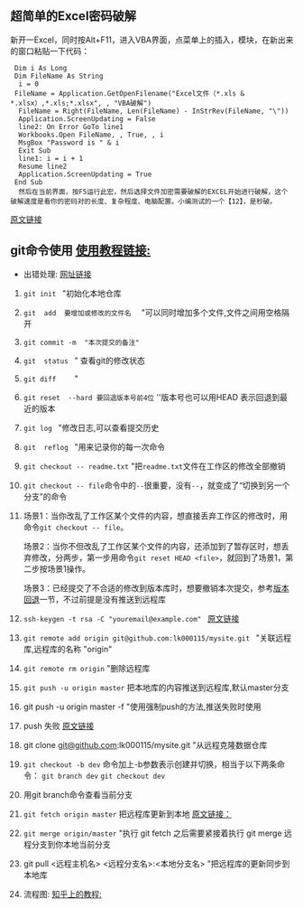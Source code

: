 ## 超简单的Excel密码破解

新开一Excel，同时按Alt+F11，进入VBA界面，点菜单上的插入，模块，在新出来的窗口粘贴一下代码：

``` Sub crack()  
 Dim i As Long  
 Dim FileName As String  
  i = 0  
 FileName = Application.GetOpenFilename("Excel文件（*.xls & *.xlsx）,*.xls;*.xlsx", , "VBA破解")  
  FileName = Right(FileName, Len(FileName) - InStrRev(FileName, "\"))  
  Application.ScreenUpdating = False  
  line2: On Error GoTo line1  
  Workbooks.Open FileName, , True, , i  
  MsgBox "Password is " & i  
  Exit Sub  
  line1: i = i + 1  
  Resume line2  
  Application.ScreenUpdating = True  
 End Sub 
  然后在当前界面，按F5运行此宏，然后选择文件加密需要破解的EXCEL开始进行破解，这个破解速度是看你的密码对的长度、复杂程度、电脑配置。小编测试的一个【12】，是秒破。
```
[原文链接](https://blog.csdn.net/qq_22903531/article/details/83410527)

## git命令使用     [使用教程链接:](https://www.runoob.com/git/git-fetch.html) 
*  出错处理: [网址链接](https://cloud.tencent.com/developer/article/1572090)

1. `git init `                                                   "初始化本地仓库
2. `git  add  要增加或修改的文件名  `             "可以同时增加多个文件,文件之间用空格隔开 
3. `git commit -m  "本次提交的备注" `                
4. `git  status `                                              " 查看git的修改状态   
5. ` git diff     `                                                    " 
6. ` git reset  --hard 要回退版本号前4位 `         ''版本号也可以用HEAD  表示回退到最近的版本
7.  `git log `                                                      "修改日志,可以查看提交历史
8.  `git  reflog `                                               "用来记录你的每一次命令      
9. `git checkout -- readme.txt`                     "把`readme.txt`文件在工作区的修改全部撤销
10. `git checkout -- file`命令中的`--`很重要，没有`--`，就变成了“切换到另一个分支”的命令
11. 场景1：当你改乱了工作区某个文件的内容，想直接丢弃工作区的修改时，用命令`git checkout -- file`。

    场景2：当你不但改乱了工作区某个文件的内容，还添加到了暂存区时，想丢弃修改，分两步，第一步用命令`git reset HEAD <file>`，就回到了场景1，第二步按场景1操作。

    场景3：已经提交了不合适的修改到版本库时，想要撤销本次提交，参考[版本回退](https://www.liaoxuefeng.com/wiki/896043488029600/897013573512192)一节，不过前提是没有推送到远程库
    
12. `ssh-keygen -t rsa -C "youremail@example.com" `  [原文链接](https://www.liaoxuefeng.com/wiki/896043488029600/896954117292416)
13. `git remote add origin git@github.com:lk000115/mysite.git `  "关联远程库,远程库的名称 "origin"
14. `git remote rm origin`                                       "删除远程库
15. `git push -u origin master`  把本地库的内容推送到远程库,默认master分支
16. git push -u origin master -f "使用强制push的方法,推送失败时使用
17. push 失败     [原文链接](https://www.cnblogs.com/xu-ux/p/13844977.html)
18. git clone git@github.com:lk000115/mysite.git  "从远程克隆数据仓库
19. `git checkout -b dev` 命令加上-b参数表示创建并切换，相当于以下两条命令：
     `git branch dev`
     `git checkout dev`
20. 用git branch命令查看当前分支
21. `git fetch origin master`  把远程库更新到本地  [原文链接：](https://scofieldwyq.github.io/2016/02/29/git%E4%BB%8E%E8%BF%9C%E7%A8%8B%E5%BA%93%E5%90%8C%E6%AD%A5%E5%88%B0%E6%9C%AC%E5%9C%B0%E4%BB%93%E5%BA%93/)
21. `git merge origin/master`  "执行 git fetch 之后需要紧接着执行 git merge 远程分支到你本地当前分支
22.  git pull <远程主机名> <远程分支名>:<本地分支名> "把远程库的更新同步到本地库  
23.  流程图: [知乎上的教程:](https://zhuanlan.zhihu.com/p/69495726)
